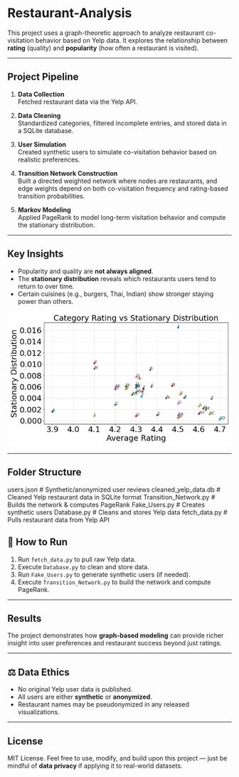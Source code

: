 # Restaurant-Analysis

This project uses a graph-theoretic approach to analyze restaurant co-visitation behavior based on Yelp data. It explores the relationship between **rating** (quality) and **popularity** (how often a restaurant is visited).

---

##  Project Pipeline

1. **Data Collection**  
   Fetched restaurant data via the Yelp API.

2. **Data Cleaning**  
   Standardized categories, filtered incomplete entries, and stored data in a SQLite database.

3. **User Simulation**  
   Created synthetic users to simulate co-visitation behavior based on realistic preferences.

4. **Transition Network Construction**  
   Built a directed weighted network where nodes are restaurants, and edge weights depend on both co-visitation frequency and rating-based transition probabilities.

5. **Markov Modeling**  
   Applied PageRank to model long-term visitation behavior and compute the stationary distribution.

---

##  Key Insights

- Popularity and quality are **not always aligned**.  
- The **stationary distribution** reveals which restaurants users tend to return to over time.  
- Certain cuisines (e.g., burgers, Thai, Indian) show stronger staying power than others.  

![Results](Result.png)

---

##  Folder Structure


users.json # Synthetic/anonymized user reviews
cleaned_yelp_data.db # Cleaned Yelp restaurant data in SQLite format
Transition_Network.py # Builds the network & computes PageRank
Fake_Users.py # Creates synthetic users
Database.py # Cleans and stores Yelp data
fetch_data.py # Pulls restaurant data from Yelp API

## 🧪 How to Run

1. Run `fetch_data.py` to pull raw Yelp data.  
2. Execute `Database.py` to clean and store data.  
3. Run `Fake_Users.py` to generate synthetic users (if needed).  
4. Execute `Transition_Network.py` to build the network and compute PageRank.

---

## Results

The project demonstrates how **graph-based modeling** can provide richer insight into user preferences and restaurant success beyond just ratings.

---

## ⚖️ Data Ethics

- No original Yelp user data is published.  
- All users are either **synthetic** or **anonymized**.  
- Restaurant names may be pseudonymized in any released visualizations.

---

## License

MIT License. Feel free to use, modify, and build upon this project — just be mindful of **data privacy** if applying it to real-world datasets.
